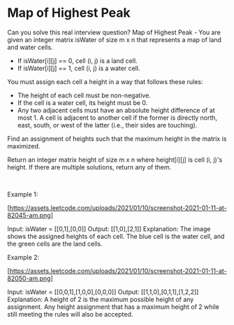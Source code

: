 # Map of Highest Peak

Can you solve this real interview question? Map of Highest Peak - You are given an integer matrix isWater of size m x n that represents a map of land and water cells.

 * If isWater[i][j] == 0, cell (i, j) is a land cell.
 * If isWater[i][j] == 1, cell (i, j) is a water cell.

You must assign each cell a height in a way that follows these rules:

 * The height of each cell must be non-negative.
 * If the cell is a water cell, its height must be 0.
 * Any two adjacent cells must have an absolute height difference of at most 1. A cell is adjacent to another cell if the former is directly north, east, south, or west of the latter (i.e., their sides are touching).

Find an assignment of heights such that the maximum height in the matrix is maximized.

Return an integer matrix height of size m x n where height[i][j] is cell (i, j)'s height. If there are multiple solutions, return any of them.

 

Example 1:

[https://assets.leetcode.com/uploads/2021/01/10/screenshot-2021-01-11-at-82045-am.png]


Input: isWater = [[0,1],[0,0]]
Output: [[1,0],[2,1]]
Explanation: The image shows the assigned heights of each cell.
The blue cell is the water cell, and the green cells are the land cells.


Example 2:

[https://assets.leetcode.com/uploads/2021/01/10/screenshot-2021-01-11-at-82050-am.png]


Input: isWater = [[0,0,1],[1,0,0],[0,0,0]]
Output: [[1,1,0],[0,1,1],[1,2,2]]
Explanation: A height of 2 is the maximum possible height of any assignment.
Any height assignment that has a maximum height of 2 while still meeting the rules will also be accepted.